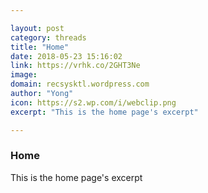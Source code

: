 ```yaml
---

layout: post
category: threads
title: "Home"
date: 2018-05-23 15:16:02
link: https://vrhk.co/2GHT3Ne
image: 
domain: recsysktl.wordpress.com
author: "Yong"
icon: https://s2.wp.com/i/webclip.png
excerpt: "This is the home page's excerpt"

---
```


### Home

This is the home page's excerpt